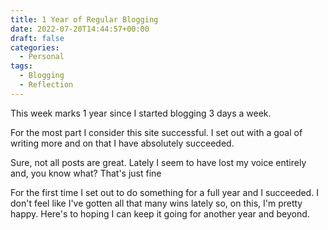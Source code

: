 ```yaml
---
title: 1 Year of Regular Blogging
date: 2022-07-20T14:44:57+00:00
draft: false
categories:
  - Personal
tags:
  - Blogging
  - Reflection
---
```


This week marks 1 year since I started blogging 3 days a week.

For the most part I consider this site successful. I set out with a goal of writing more and on that I have absolutely succeeded.

Sure, not all posts are great. Lately I seem to have lost my voice entirely and, you know what? That's just fine

For the first time I set out to do something for a full year and I succeeded. I don't feel like I've gotten all that many wins lately so, on this, I'm pretty happy. Here's to hoping I can keep it going for another year and beyond.